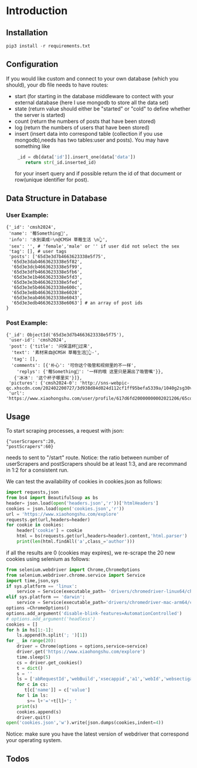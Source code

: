 # Introduction


## Installation
```python
pip3 install -r requirements.txt
```
## Configuration
If you would like custom and connect to your own database (which you should), your db file needs to have routes:
* start (for starting in the database middleware to contect with your external database (here I use mongodb to store all the data set)
* state (return value should either be "started" or "cold" to define whether the server is started)
* count (return the numbers of posts that have been stored)
* log (return the numbers of users that have been stored)
* insert (insert data into correspond table (collection if you use mongodb),needs has two tables:user and posts). You may have something like 
    ```python
     _id = db[data['id']].insert_one(data['data'])
        return str(_id.inserted_id)
    ```
  for your insert query and if possible return the id of that document or row(unique identifier for post).
  
## Data Structure in Database
### User Example:
```
{'_id': 'cmsh2024',
 'name': '莓Something🔴',
 'info': '水到渠成💦\n@CMSH 草莓生活 \n👆',
 'sex': '', # 'female','male' or '' if user did not select the sex
 'tag': [], # user tags
 'posts': ['65d3e3d7b4663623338e5f75',
  '65d3e3dab4663623338e5f82',
  '65d3e3dcb4663623338e5f99',
  '65d3e3dfb4663623338e5fb6',
  '65d3e3e1b4663623338e5fd3',
  '65d3e3e3b4663623338e5fed',
  '65d3e3e5b4663623338e600c',
  '65d3e3e8b4663623338e6028',
  '65d3e3eab4663623338e6043',
  '65d3e3edb4663623338e6063'] # an array of post ids
}
```
### Post Example:
```
{'_id': ObjectId('65d3e3d7b4663623338e5f75'),
 'user-id': 'cmsh2024',
 'post': {'title': '问保温杯👀过来',
  'text': '素材来自@CMSH 草莓生活🛒👆-',
  'tag': [],
  'comments': [{'朴心': '可你这个吸管和视频里的不一样',
    'replys': {'莓Something🔴': '一样的哦 这里只是漏出了吸管嘴'}},
   {'冰冰': '这个杯子哪里买'}]},
 'pictures': {'cmsh2024-0': 'http://sns-webpic-qc.xhscdn.com/202402200727/3d938d84d024d112cf1ff95befa5339a/1040g2sg30v6rcm8sle005obtdv90k4g6l1m6380!nd_dft_wlteh_webp_3'},
 'url': 'https://www.xiaohongshu.com/user/profile/617d6fd20000000002021206/65cdfd270000000007004282'}
```

## Usage
To start scraping processes, a request with json:
```
{"userScrapers":20,
"postScrapers":60}
```
needs to sent to "/start" route. Notice: the ratio between number of userScrapers and postScrapers should be at least 1:3, and are recommand in 1:2 for a consistent run.

We can test the availability of cookies in cookies.json as follows:
``` python
import requests,json
from bs4 import BeautifulSoup as bs
header= json.load(open('headers.json','r'))['htmlHeaders']
cookies = json.load(open('cookies.json','r'))
url = 'https://www.xiaohongshu.com/explore'
requests.get(url,headers=header)
for cookie in cookies:
    header['cookie'] = cookie
    html = bs(requests.get(url,headers=header).content,'html.parser')
    print(len(html.findAll('a',class_='author')))
```
if all the results are 0 (cookies may expires), we re-scrape the 20 new cookies using selenium as follows:
```python
from selenium.webdriver import Chrome,ChromeOptions
from selenium.webdriver.chrome.service import Service
import time,json,sys
if sys.platform == 'linux':
    service = Service(executable_path= 'drivers/chromedriver-linux64/chromedriver')
elif sys.platform == 'darwin':
    service = Service(executable_path='drivers/chromedriver-mac-arm64/chromedriver')
options =ChromeOptions()
options.add_argument('disable-blink-features=AutomationControlled')
# options.add_argument('headless')
cookies = []
for h in hs[1:-1]:
    ls.append(h.split('; ')[1])
for _ in range(20):
    driver = Chrome(options = options,service=service)
    driver.get('https://www.xiaohongshu.com/explore')
    time.sleep(5)
    cs = driver.get_cookies()
    t = dict()
    s = ''
    ls = ['abRequestId','webBuild','xsecappid','a1','webId','websectiga','sec_poison_id','gid','web_session']
    for c in cs:
       t[c['name']] = c['value']
    for l in ls:
        s+= l+'='+t[l]+'; '
    print(s)
    cookies.append(s)
    driver.quit()
open('cookies.json','w').write(json.dumps(cookies,indent=4))
```
Notice: make sure you have the latest version of webdriver that correspond your operating system.

## Todos

